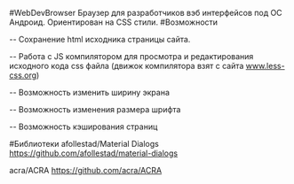 #WebDevBrowser
Браузер для разработчиков вэб интерфейсов под ОС Андроид. Ориентирован на CSS стили. 
#Возможности

-- Сохранение html исходника страницы сайта.

-- Работа с JS компилятором для просмотра и редактирования исходного кода css файла (движок компилятора взят с сайта www.less-css.org)

-- Возможность изменить ширину экрана

-- Возможность изменения размера шрифта

-- Возможность кэширования страниц  

#Библиотеки
afollestad/Material Dialogs  https://github.com/afollestad/material-dialogs

acra/ACRA  https://github.com/acra/ACRA
